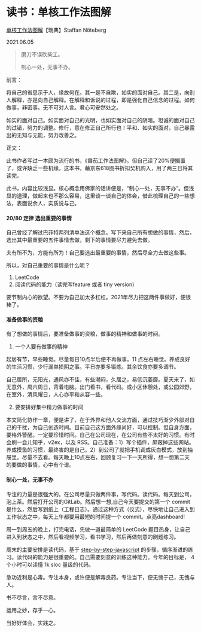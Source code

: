 # 读书：单核工作法图解

[单核工作法图解](https://book.douban.com/subject/27177909/ "单核工作法图解")【瑞典】Staffan Nöteberg


2021.06.05


> 磨刀不误砍柴工。
>
> 制心一处，无事不办。

前言：

将自己的省思示于人，缘故何在。其一是不自欺，如实的面对自己。其二是，向别人解释，亦是向自己解释。在解释和诉说的过程，即是强化自己信念的过程。如何做事，非密事。无不可对人言。君心可安然处之。

如实的面对自己。如实面对自己的光明，也如实面对自己的阴暗。坦诚的面对自己的过错，努力的调整。修行，意在修正自己所行也！平和、如实的面对，自己暴露出的无知与无能，努力改善之。

正文：

此书作者写过一本颇为流行的书，《番茄工作法图解》。但自己读了20%便搁置了，或许缺乏一些机缘。这本书，藉京东618图书折扣契机购入，用了两三日将其读完。

此书，内容比较浅显。核心概念用佛家的话讲便是，“制心一处，无事不办”。但浅显的道理，做起来也不那么容易，这里谈一谈自己的体会，借此梳理自己的一些想法，表面说余人，实质说与己。

#### 20/80 定律 选出重要的事情

自己曾经了解过巴菲特两列清单法这个概念。写下来自己所有想做的事情，然后，选出其中最重要的五件事情去做，剩下的事情要尽力避免去做。

夫有所不为，方能有所为！自己要选出最重要的事情，然后尽全力去做这些事。

所以，对自己重要的事情是什么呢？

1. LeetCode 
2. 阅读代码的能力（读完写feature 或者 tiny version)

要节制内心的欲望。不要为自己加太多杠杠。2021年尽力把这两件事做好，便很棒了。

#### 准备做事的资粮

有了想做的事情后，要准备做事的资粮，做事的精神和做事的时间。

1. 一个人要有做事的精神

起居有节，早些睡觉。尽量每日10点半后便不再做事。11 点左右睡觉。养成良好的生活习惯，少行漏单损阴之事。平日亦要多锻炼。其余饮食亦要多调节。

自己居所，无阳光，通风亦不佳，有些潮闷，久居之，易低沉萎靡。夏天来了，如无意外，周六周日，背着电脑。出门看书，看代码。或小区休憩处，或公园郊野，在室外，清风耀日，人心亦平和从容一些。

2. 要安排好集中精力做事的时间

本文简化协作一章，便是讲了，在于外界和他人交流方面，通过技巧渐少外部对自己的干扰，为自己创造时间。目前自己这方面外缘尚好，可以控制。但自身方面，要格外警醒。一定要珍惜时间。自己在公司现在，在公司有些不太好的习惯。有时会刷一会儿知乎，v2ex，以及 RSS。自己准备：1）写个插件，屏蔽掉这些网站。养成摸鱼的习惯，最终害的是自己。2）到公司了就把手机调成灰白模式，放到抽屉里。尽量不去看。每天晚上10点左右，回顾复习一下一天所得，想一想第二天的要做的事情，心中有个谱。

#### 制心一处，无事不办

专注的力量是很强大的。在公司尽量只做两件事，写代码。读代码。每天到公司，泡上茶。然后打开公司的GitLab。然后想一想,自己今天要提交的第一个 commit 是什么，然后写到纸上（工程日志）。通过这种方式（仪式），尽快地让自己进入到工作状态之中，每天上午都要用最短的时间提一个 commit。点亮dashboard!

周一到周五的晚上，打完电话，先做一道最简单的 LeetCode 题目热身，让自己进入到状态之中，然后看视频学习，看书学习，然后再做刻意的刷题练习。

周末的主要安排是读代码，基于 [step-by-step-javascript](https://github.com/jiweiyuan/step-by-step-javascript "step-by-step-javascript") 的步骤，循序渐进的练习。读代码的能力是很重要的。自己需要刻意的训练这种能力。今年的目标是， 4个小时可以读懂 1k sloc 量级的代码。

急功近利是心毒。专注本身，或许便是解毒良药。专注当下，便无愧于己，无愧与人。

书不尽言，言不尽意。

运用之妙，存乎一心。

当好好体会，实践之。